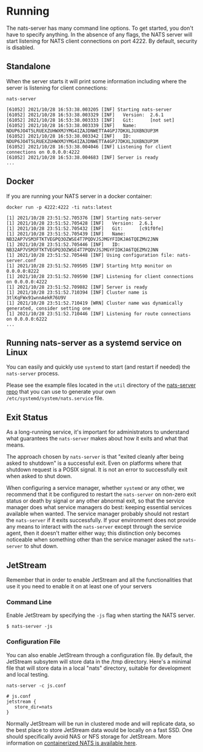 # Running

The nats-server has many command line options. To get started, you don't have to specify anything. In the absence of any flags, the NATS server will start listening for NATS client connections on port 4222. By default, security is disabled.

## Standalone

When the server starts it will print some information including where the server is listening for client connections:

```shell
nats-server
```
```text
[61052] 2021/10/28 16:53:38.003205 [INF] Starting nats-server
[61052] 2021/10/28 16:53:38.003329 [INF]   Version:  2.6.1
[61052] 2021/10/28 16:53:38.003333 [INF]   Git:      [not set]
[61052] 2021/10/28 16:53:38.003339 [INF]   Name:     NDUP6JO4T5LRUEXZUHWXMJYMG4IZAJDNWETTA4GPJ7DKXLJUXBN3UP3M
[61052] 2021/10/28 16:53:38.003342 [INF]   ID:       NDUP6JO4T5LRUEXZUHWXMJYMG4IZAJDNWETTA4GPJ7DKXLJUXBN3UP3M
[61052] 2021/10/28 16:53:38.004046 [INF] Listening for client connections on 0.0.0.0:4222
[61052] 2021/10/28 16:53:38.004683 [INF] Server is ready
...
```

## Docker

If you are running your NATS server in a docker container:

```shell
docker run -p 4222:4222 -ti nats:latest
```
```text
[1] 2021/10/28 23:51:52.705376 [INF] Starting nats-server
[1] 2021/10/28 23:51:52.705428 [INF]   Version:  2.6.1
[1] 2021/10/28 23:51:52.705432 [INF]   Git:      [c91f0fe]
[1] 2021/10/28 23:51:52.705439 [INF]   Name:     NB32AP7VSM3FTKTVEGPQ3OZWSE4T7PQDVJSJMGYFIDKJA6TQEZMV2JNN
[1] 2021/10/28 23:51:52.705446 [INF]   ID:       NB32AP7VSM3FTKTVEGPQ3OZWSE4T7PQDVJSJMGYFIDKJA6TQEZMV2JNN
[1] 2021/10/28 23:51:52.705448 [INF] Using configuration file: nats-server.conf
[1] 2021/10/28 23:51:52.709505 [INF] Starting http monitor on 0.0.0.0:8222
[1] 2021/10/28 23:51:52.709590 [INF] Listening for client connections on 0.0.0.0:4222
[1] 2021/10/28 23:51:52.709882 [INF] Server is ready
[1] 2021/10/28 23:51:52.710394 [INF] Cluster name is 3tlKqFWx91wnnAekR76U9V
[1] 2021/10/28 23:51:52.710419 [WRN] Cluster name was dynamically generated, consider setting one
[1] 2021/10/28 23:51:52.710446 [INF] Listening for route connections on 0.0.0.0:6222
...
```

## Running nats-server as a systemd service on Linux

You can easily and quickly use `systemd` to start (and restart if needed) the `nats-server` process.

Please see the example files located in the `util` directory of the [nats-server repo](https://github.com/nats-io/nats-server/tree/main/util) that you can use to generate your own `/etc/systemd/system/nats.service` file.

## Exit Status

As a long-running service, it's important for administrators to understand what guarantees the `nats-server` makes about how it exits and what that means.

The approach chosen by `nats-server` is that "exited cleanly after being asked to shutdown" is a successful exit.  Even on platforms where that shutdown request is a POSIX signal.  It is not an error to successfully exit when asked to shut down.

When configuring a service manager, whether `systemd` or any other, we recommend that it be configured to restart the `nats-server` on non-zero exit status or death by signal or any other abnormal exit, so that the service manager does what service managers do best: keeping essential services available when wanted.  The service manager probably should not restart the `nats-server` if it exits successfully.  If your environment does not provide any means to interact with the `nats-server` except through the service agent, then it doesn't matter either way; this distinction only becomes noticeable when something other than the service manager asked the `nats-server` to shut down.

## JetStream

Remember that in order to enable JetStream and all the functionalities that use it you need to enable it on at least one of your servers

### Command Line

Enable JetStream by specifying the `-js` flag when starting the NATS server.

`$ nats-server -js`

### Configuration File

You can also enable JetStream through a configuration file. By default, the JetStream subsytem will store data in the /tmp directory. Here's a minimal file that will store data in a local "nats" directory, suitable for development and local testing.

```shell
nats-server -c js.conf
```

```text
# js.conf
jetstream {
   store_dir=nats
}
```

Normally JetStream will be run in clustered mode and will replicate data, so the best place to store JetStream data would be locally on a fast SSD. One should specifically avoid NAS or NFS storage for JetStream.
More information on [containerized NATS is available here](nats_docker/).

